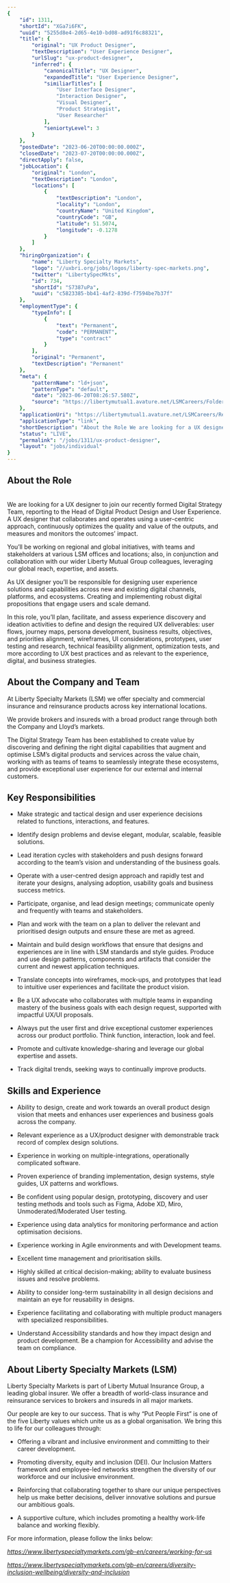 ```yaml
---
{
	"id": 1311,
	"shortId": "XGa7i6FK",
	"uuid": "5255d8e4-2d65-4e10-bd08-ad91f6c88321",
	"title": {
		"original": "UX Product Designer",
		"textDescription": "User Experience Designer",
		"urlSlug": "ux-product-designer",
		"inferred": {
			"canonicalTitle": "UX Designer",
			"expandedTitle": "User Experience Designer",
			"similiarTitles": [
				"User Interface Designer",
				"Interaction Designer",
				"Visual Designer",
				"Product Strategist",
				"User Researcher"
			],
			"seniortyLevel": 3
		}
	},
	"postedDate": "2023-06-20T00:00:00.000Z",
	"closedDate": "2023-07-20T00:00:00.000Z",
	"directApply": false,
	"jobLocation": {
		"original": "London",
		"textDescription": "London",
		"locations": [
			{
				"textDescription": "London",
				"locality": "London",
				"countryName": "United Kingdom",
				"countryCode": "GB",
				"latitude": 51.5074,
				"longitude": -0.1278
			}
		]
	},
	"hiringOrganization": {
		"name": "Liberty Specialty Markets",
		"logo": "//uxbri.org/jobs/logos/liberty-spec-markets.png",
		"twitter": "LibertySpecMkts",
		"id": 734,
		"shortId": "S7387uPa",
		"uuid": "c5823385-bb41-4af2-839d-f7594be7b37f"
	},
	"employmentType": {
		"typeInfo": [
			{
				"text": "Permanent",
				"code": "PERMANENT",
				"type": "contract"
			}
		],
		"original": "Permanent",
		"textDescription": "Permanent"
	},
	"meta": {
		"patternName": "ld+json",
		"patternType": "default",
		"date": "2023-06-20T08:26:57.580Z",
		"source": "https://libertymutual1.avature.net/LSMCareers/FolderDetail/London-UX-Product-Designer/18133"
	},
	"applicationUri": "https://libertymutual1.avature.net/LSMCareers/Register?folderId=18133",
	"applicationType": "link",
	"shortDescription": "About the Role We are looking for a UX designer to join our recently formed Digital Strategy Team, reporting to the Head of Digital Product Design and User Experience. A UX designer that collaborates",
	"status": "LIVE",
	"permalink": "/jobs/1311/ux-product-designer",
	"layout": "jobs/individual"
}
---
```

<h2>About the Role</h2><p><strong><br></strong>We are looking for a UX designer to join our recently formed Digital Strategy Team, reporting to the Head of Digital Product Design and User Experience. A UX designer that collaborates and operates using a user-centric approach, continuously optimizes the quality and value of the outputs, and measures and monitors the outcomes’ impact.</p><p>You’ll be working on regional and global initiatives, with teams and stakeholders at various LSM offices and locations; also, in conjunction and collaboration with our wider Liberty Mutual Group colleagues, leveraging our global reach, expertise, and assets.</p><p>As UX designer you’ll be responsible for designing user experience solutions and capabilities across new and existing digital channels, platforms, and ecosystems. Creating and implementing robust digital propositions that engage users and scale demand.</p><p>In this role, you’ll plan, facilitate, and assess experience discovery and ideation activities to define and design the required UX deliverables: user flows, journey maps, persona development, business results, objectives, and priorities alignment, wireframes, UI considerations, prototypes, user testing and research, technical feasibility alignment, optimization tests, and more according to UX best practices and as relevant to the experience, digital, and business strategies.</p><h2>About the Company and Team</h2><p>At Liberty Specialty Markets (LSM) we offer specialty and commercial insurance and reinsurance products across key international locations.</p><p>We provide brokers and insureds with a broad product range through both the Company and Lloyd’s markets.</p><p>The Digital Strategy Team has been established to create value by discovering and defining the right digital capabilities that augment and optimise LSM’s digital products and services across the value chain, working with as teams of teams to seamlessly integrate these ecosystems, and provide exceptional user experience for our external and internal customers.</p><h2>Key Responsibilities</h2><ul><li><p>Make strategic and tactical design and user experience decisions related to functions, interactions, and features.</p></li><li><p>Identify design problems and devise elegant, modular, scalable, feasible solutions.</p></li><li><p>Lead iteration cycles with stakeholders and push designs forward according to the team’s vision and understanding of the business goals.</p></li><li><p>Operate with a user-centred design approach and rapidly test and iterate your designs, analysing adoption, usability goals and business success metrics.</p></li><li><p>Participate, organise, and lead design meetings; communicate openly and frequently with teams and stakeholders.</p></li><li><p>Plan and work with the team on a plan to deliver the relevant and prioritised design outputs and ensure these are met as agreed.</p></li><li><p>Maintain and build design workflows that ensure that designs and experiences are in line with LSM standards and style guides. Produce and use design patterns, components and artifacts that consider the current and newest application techniques.</p></li><li><p>Translate concepts into wireframes, mock-ups, and prototypes that lead to intuitive user experiences and facilitate the product vision.</p></li><li><p>Be a UX advocate who collaborates with multiple teams in expanding mastery of the business goals with each design request, supported with impactful UX/UI proposals.</p></li><li><p>Always put the user first and drive exceptional customer experiences across our product portfolio. Think function, interaction, look and feel.</p></li><li><p>Promote and cultivate knowledge-sharing and leverage our global expertise and assets.</p></li><li><p>Track digital trends, seeking ways to continually improve products.</p></li></ul><h2>Skills and Experience</h2><ul><li><p>Ability to design, create and work towards an overall product design vision that meets and enhances user experiences and business goals across the company.</p></li><li><p>Relevant experience as a UX/product designer with demonstrable track record of complex design solutions.</p></li><li><p>Experience in working on multiple-integrations, operationally complicated software.</p></li><li><p>Proven experience of branding implementation, design systems, style guides, UX patterns and workflows.</p></li><li><p>Be confident using popular design, prototyping, discovery and user testing methods and tools such as Figma, Adobe XD, Miro, Unmoderated/Moderated User testing.</p></li><li><p>Experience using data analytics for monitoring performance and action optimisation decisions.</p></li><li><p>Experience working in Agile environments and with Development teams.</p></li><li><p>Excellent time management and prioritisation skills.</p></li><li><p>Highly skilled at critical decision-making; ability to evaluate business issues and resolve problems.</p></li><li><p>Ability to consider long-term sustainability in all design decisions and maintain an eye for reusability in designs.</p></li><li><p>Experience facilitating and collaborating with multiple product managers with specialized responsibilities.</p></li><li><p>Understand Accessibility standards and how they impact design and product development. Be a champion for Accessibility and advise the team on compliance.</p></li></ul><h2>About Liberty Specialty Markets (LSM)</h2><p>Liberty Specialty Markets is part of Liberty Mutual Insurance Group, a leading global insurer. We offer a breadth of world-class insurance and reinsurance services to brokers and insureds in all major markets.</p><p>Our people are key to our success. That is why “Put People First” is one of the five Liberty values which unite us as a global organisation. We bring this to life for our colleagues through:</p><ul><li><p>Offering a vibrant and inclusive environment and committing to their career development.</p></li><li><p>Promoting diversity, equity and inclusion (DEI). Our&nbsp;Inclusion Matters framework&nbsp;and employee-led networks strengthen the diversity of our workforce and our inclusive environment.</p></li><li><p>Reinforcing that collaborating together to share our unique perspectives help us make better decisions, deliver innovative solutions and pursue our ambitious goals.</p></li><li><p>A supportive culture, which includes promoting a healthy work-life balance and working flexibly.</p></li></ul><p>For more information, please follow the links below:</p><p><a target="_blank" rel="noopener noreferrer nofollow" href="https://www.libertyspecialtymarkets.com/gb-en/careers/working-for-us"><em>https://www.libertyspecialtymarkets.com/gb-en/careers/working-for-us</em></a></p><p><a target="_blank" rel="noopener noreferrer nofollow" href="https://www.libertyspecialtymarkets.com/gb-en/careers/diversity-inclusion-wellbeing/diversity-and-inclusion"><em>https://www.libertyspecialtymarkets.com/gb-en/careers/diversity-inclusion-wellbeing/diversity-and-inclusion</em></a></p>
